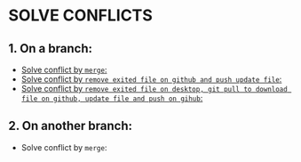 # **SOLVE CONFLICTS**

## **1. On a branch:**
- [Solve conflict by `merge`:](https://drive.google.com/file/d/1sG5ncyKGyb9RkgU7rUlJCYlDh64nq4lP/view?usp=sharing)
- [Solve conflict by `remove exited file on github and push update file`:](https://drive.google.com/file/d/15KuO44lWkDn8I3OOmi0d3mZGJ_n6ezEV/view?usp=sharing)
- [Solve conflict by `remove exited file on desktop, git pull to download file on github, update file and push on gihub`:](https://drive.google.com/file/d/1kRG6qqVXODd1xtLxfY-CXMrA4XJdp_ht/view?usp=sharing)

## **2. On another branch:**
- Solve conflict by `merge`:

